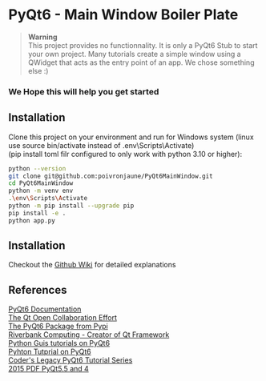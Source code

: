 # PyQt6 - Main Window Boiler Plate 
>**Warning**  
>This project provides no functionnality. It is only a PyQt6 Stub to start your own project. Many tutorials create a simple window using a QWidget that acts as the entry point of an app. We chose something else :)  

### We Hope this will help you get started

## Installation  

Clone this project on your environment and run for Windows system (linux use source bin/activate instead of .env\Scripts\Activate)  
(pip install toml filr configured to only work with python 3.10 or higher):  
```bash
python --version  
git clone git@github.com:poivronjaune/PyQt6MainWindow.git
cd PyQt6MainWindow
python -m venv env
.\env\Scripts\Activate  
python -m pip install --upgrade pip
pip install -e .
python app.py
```  

## Installation    
Checkout the [Github Wiki](https://github.com/poivronjaune/PyQt6MainWindow/wiki) for detailed explanations  


## References  
[PyQt6 Documentation](https://www.riverbankcomputing.com/static/Docs/PyQt6/)  
[The Qt  Open Collaboration Effort](https://contribute.qt-project.org/)  
[The PyQt6 Package from Pypi](https://pypi.org/project/PyQt6/)  
[Riverbank Computing - Creator of Qt Framework](https://www.riverbankcomputing.com/software/pyqt/)  
[Python Guis tutorials on PyQt6](https://www.pythonguis.com/pyqt6-tutorial/)  
[Pyhton Tutprial on PyQt6](https://www.pythontutorial.net/pyqt/)  
[Coder's Legacy PyQt6 Tutorial Series](https://coderslegacy.com/python/pyqt6-tutorial-series/)  
[2015 PDF PyQt5.5 and 4](https://www.tutorialspoint.com/pyqt/pyqt_tutorial.pdf)


